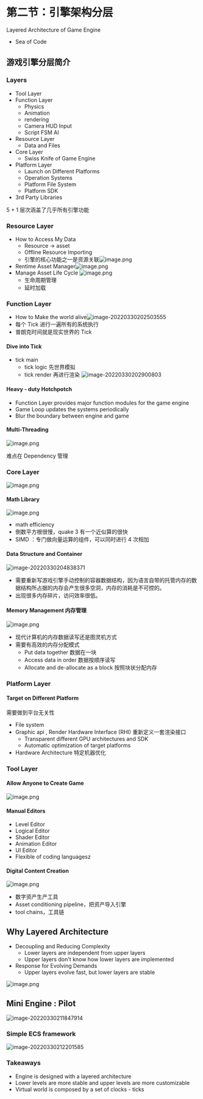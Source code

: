 # 第二节：引擎架构分层

Layered Architecture of Game Engine

- Sea of Code

## 游戏引擎分层简介

### Layers

- Tool Layer
- Function Layer
	- Physics
	- Animation
	- rendering
	- Camera HUD Input
	- Script FSM AI
- Resource Layer
	- Data and Files
- Core Layer
	- Swiss Knife of Game Engine
- Platform Layer
	- Launch on Different Platforms
	- Operation Systems
	- Platform File System
	- Platform SDK
- 3rd Party Libraries

5 + 1 层次涵盖了几乎所有引擎功能

### Resource Layer

- How to Access My Data
  - Resource -> asset
  - Offline Resource Importing
  - 引擎的核心功能之一是资源关联![image.png](https://image-1253155090.cos.ap-nanjing.myqcloud.com/202307201728116.png)
- Rentime Asset Manager![image.png](https://image-1253155090.cos.ap-nanjing.myqcloud.com/202307201733932.png)
- Manage Asset Life Cycle ![image.png](https://image-1253155090.cos.ap-nanjing.myqcloud.com/202307201737502.png)
	- 生命周期管理 
	- 延时加载

### Function Layer

- How to Make the world alive![image-20220330202503555](https://image-1253155090.cos.ap-nanjing.myqcloud.com/202307201740550.png)
- 每个 Tick 进行一遍所有的系统执行
- 普朗克时间就是现实世界的 Tick

#### Dive into Tick

- tick main
	- tick logic 先世界模拟
	- tick render 再进行渲染
![image-20220330202900803](https://image-1253155090.cos.ap-nanjing.myqcloud.com/202307201745848.png)

#### Heavy - duty Hotchpotch

- Function Layer provides major function modules for the game engine
- Game Loop updates the systems periodically
- Blur the boundary between engine and game

#### Multi-Threading

![image.png](https://image-1253155090.cos.ap-nanjing.myqcloud.com/202307201751797.png)

难点在 Dependency 管理

### Core Layer

![image.png](https://image-1253155090.cos.ap-nanjing.myqcloud.com/202307201815930.png)

#### Math Library

![image.png](https://image-1253155090.cos.ap-nanjing.myqcloud.com/202307201756685.png)

- math efficiency
- 倒数平方根很慢，quake 3 有一个近似算的很快
- SIMD ：专门做向量运算的组件，可以同时进行 4 次相加

#### Data Structure and Container

![image-20220330204838371](https://image-1253155090.cos.ap-nanjing.myqcloud.com/202307201808966.png)

- 需要重新写游戏引擎手动控制的容器数据结构，因为语言自带的托管内存的数据结构所占据的内存会产生很多空洞，内存的消耗是不可控的。
- 出现很多内存碎片，访问效率很低。

#### Memory Management 内存管理

![image.png](https://image-1253155090.cos.ap-nanjing.myqcloud.com/202307201812620.png)

- 现代计算机的内存数据读写还是图灵机方式
- 需要有高效的内存分配模式
	- Put data together 数据在一块
	- Access data in order 数据按顺序读写
	- Allocate and de-allocate as a block 按照块状分配内存

### Platform Layer

#### Target on Different Platform

需要做到平台无关性

- File system
- Graphic api , Render Hardware Interface (RHI) 重新定义一套渲染接口
	- Transparent different GPU architectures and SDK
	- Automatic optimization of target platforms
- Hardware Architecture 特定机器优化

### Tool Layer

#### Allow Anyone to Create Game

![image.png](https://image-1253155090.cos.ap-nanjing.myqcloud.com/202307201822798.png)


#### Manual Editors

- Level Editor
- Logical Editor
- Shader Editor
- Animation Editor
- UI Editor
- Flexible of coding languagesz

#### Digital Content Creation

![image.png](https://image-1253155090.cos.ap-nanjing.myqcloud.com/202307201825712.png)

- 数字资产生产工具
- Asset conditioning pipeline，把资产导入引擎
- tool chains，工具链

## Why Layered Architecture

- Decoupling and Reducing Complexity
	- Lower layers are independent from upper layers
	- Upper layers don't know how lower layers are implemented
- Response for Evolving Demands
	- Upper layers evolve fast, but lower layers are stable

![image.png](https://image-1253155090.cos.ap-nanjing.myqcloud.com/202307201828040.png)


## Mini Engine : Pilot

![image-20220330211847914](https://image-1253155090.cos.ap-nanjing.myqcloud.com/202508291959421.png)

### Simple ECS framework

![image-20220330212201585](https://image-1253155090.cos.ap-nanjing.myqcloud.com/202508291959532.png)

### Takeaways

- Engine is designed with a layered architecture
- Lower levels are more stable and upper levels are more customizable
- Virtual world is composed by a set of clocks - ticks
